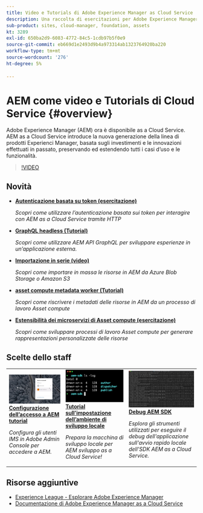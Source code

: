 ```yaml
---
title: Video e Tutorials di Adobe Experience Manager as Cloud Service
description: Una raccolta di esercitazioni per Adobe Experience Manager (AEM) as a Cloud Service
sub-product: sites, cloud-manager, foundation, assets
kt: 3289
exl-id: 650ba2d9-6083-4772-84c5-1cdb97b5f0e9
source-git-commit: eb669d1e2493d9b4a973314ab1323764920ba220
workflow-type: tm+mt
source-wordcount: '276'
ht-degree: 5%

---
```


# AEM come video e Tutorials di Cloud Service {#overview}

Adobe Experience Manager (AEM) ora è disponibile as a Cloud Service. AEM as a Cloud Service introduce la nuova generazione della linea di prodotti Experienci Manager, basata sugli investimenti e le innovazioni effettuati in passato, preservando ed estendendo tutti i casi d’uso e le funzionalità.

>[!VIDEO](https://video.tv.adobe.com/v/31085/?quality=12&learn=on)

## Novità

* **[Autenticazione basata su token (esercitazione)](https://experienceleague.adobe.com/docs/experience-manager-learn/getting-started-with-aem-headless/authentication/overview.html)**

   *Scopri come utilizzare l’autenticazione basata sui token per interagire con AEM as a Cloud Service tramite HTTP*

* **[GraphQL headless (Tutorial)](https://experienceleague.adobe.com/docs/experience-manager-learn/getting-started-with-aem-headless/graphql/overview.html)**

   *Scopri come utilizzare AEM API GraphQL per sviluppare esperienze in un’applicazione esterna.*

* **[Importazione in serie (video)](./migration/bulk-import.md)**

   *Scopri come importare in massa le risorse in AEM da Azure Blob Storage o Amazon S3*

* **[asset compute metadata worker (Tutorial)](./asset-compute/advanced/metadata.md)**

   *Scopri come riscrivere i metadati delle risorse in AEM da un processo di lavoro Asset compute*

* **[Estensibilità dei microservizi di Asset compute (esercitazione)](./asset-compute/overview.md)**

   *Scopri come sviluppare processi di lavoro Asset compute per generare rappresentazioni personalizzate delle risorse*

## Scelte dello staff

<table>
   <td>
      <a href="./accessing/overview.md">
      <img alt="Configurazione dell’accesso a AEM as a Cloud Service" src="./assets/overview/staff-pick__accessing.png"/>
      </a>
      <div>
         <a href="./accessing/overview.md">
         <strong>Configurazione dell’accesso a AEM tutorial</strong>
         </a>
      </div>
      <p>
         <em>Configura gli utenti IMS in Adobe Admin Console per accedere a AEM.</em>
      <p>
   </td>   
   <td>
      <a href="./local-development-environment/overview.md">
      <img alt="Tutorial sulla configurazione dell’ambiente di sviluppo locale" src="./assets/overview/staff-pick__local-development-environment-set-up.png"/>
      </a>
      <div>
         <a href="./local-development-environment/overview.md">
         <strong>Tutorial sull’impostazione dell’ambiente di sviluppo locale</strong>
         </a>
      </div>
      <p>
         <em>Prepara la macchina di sviluppo locale per AEM sviluppo as a Cloud Service!</em>
      <p>
   </td>   
   <td>
      <a href="./debugging/aem-sdk-local-quickstart/overview.md">
      <img alt="Eseguire il debug dell’avvio rapido locale dell’SDK AEM" src="./assets/overview/staff-pick__debugging.png"/>
      </a>
      <div>
         <a href="./debugging/aem-sdk-local-quickstart/overview.md">
         <strong>Debug AEM SDK</strong>
         </a>
      </div>
      <p>
         <em>Esplora gli strumenti utilizzati per eseguire il debug dell'applicazione sull'avvio rapido locale dell'SDK AEM as a Cloud Service.</em>
      <p>
   </td>
</table>

## Risorse aggiuntive

* [Experience League - Esplorare Adobe Experience Manager](https://experienceleague.adobe.com/#recommended/solutions/experience-manager)
* [Documentazione di Adobe Experience Manager as a Cloud Service](https://experienceleague.adobe.com/docs/experience-manager-cloud-service/landing/home.html)
